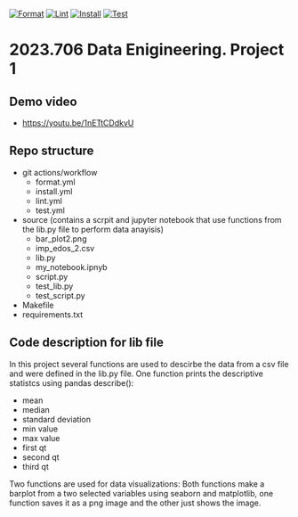 [![Format](https://github.com/dani-jimlar/djl_ind_project_1/actions/workflows/format.yml/badge.svg)](https://github.com/dani-jimlar/djl_ind_project_1/actions/workflows/format.yml)
[![Lint](https://github.com/dani-jimlar/djl_ind_project_1/actions/workflows/lint.yml/badge.svg)](https://github.com/dani-jimlar/djl_ind_project_1/actions/workflows/lint.yml)
[![Install](https://github.com/dani-jimlar/djl_ind_project_1/actions/workflows/install.yml/badge.svg)](https://github.com/dani-jimlar/djl_ind_project_1/actions/workflows/install.yml)
[![Test](https://github.com/dani-jimlar/djl_ind_project_1/actions/workflows/test.yml/badge.svg)](https://github.com/dani-jimlar/djl_ind_project_1/actions/workflows/test.yml)



# 2023.706 Data Enigineering. Project 1

## Demo video
- https://youtu.be/1nETtCDdkvU

## Repo structure
- git actions/workflow 
 	- format.yml
  - install.yml
  - lint.yml
  - test.yml
- source (contains a scrpit and jupyter notebook that use functions from the lib.py file to perform data anayisis)
  - bar_plot2.png
  - imp_edos_2.csv
  - lib.py
  - my_notebook.ipnyb
  - script.py
  - test_lib.py
  - test_script.py
 - Makefile
 - requirements.txt
## Code description for lib file
In this project several functions are used to descirbe the data from a csv file and were defined in the lib.py file.
One function prints the descriptive statistcs using pandas describe():
- mean 
- median
- standard deviation
- min value
- max value
- first qt
- second qt
- third qt


Two functions are used for data visualizations:
Both functions make a barplot from a two selected variables using seaborn and matplotlib, one function saves it as a png image and the other just shows the image.


